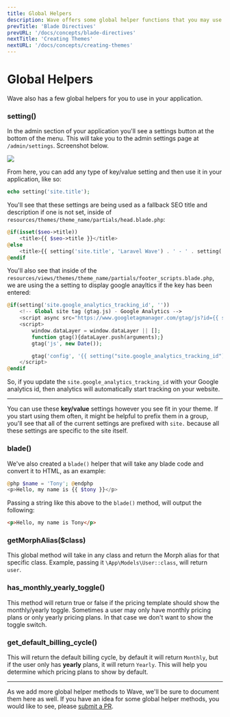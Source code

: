 ```yaml
---
title: Global Helpers
description: Wave offers some global helper functions that you may use anywhere in your application
prevTitle: 'Blade Directives'
prevURL: '/docs/concepts/blade-directives'
nextTitle: 'Creating Themes'
nextURL: '/docs/concepts/creating-themes'
---
```


# Global Helpers

Wave also has a few global helpers for you to use in your application.

### setting()

In the admin section of your application you'll see a settings button at the bottom of the menu. This will take you to the admin settings page at  `/admin/settings`. Screenshot below.

<img src="https://cdn.devdojo.com/images/october2024/admin-settings-page.png" class="rounded-md" />

From here, you can add any type of key/value setting and then use it in your application, like so:

```php
echo setting('site.title');
```

You'll see that these settings are being used as a fallback SEO title and description if one is not set, inside of `resources/themes/theme_name/partials/head.blade.php`:

```php
@if(isset($seo->title))
    <title>{{ $seo->title }}</title>
@else
    <title>{{ setting('site.title', 'Laravel Wave') . ' - ' . setting('site.description', 'The Software as a Service Starter Kit built with Laravel') }}</title>
@endif
```

You'll also see that inside of the `resources/views/themes/theme_name/partials/footer_scripts.blade.php`, we are using the a setting to display google anayltics if the key has been entered:

```php
@if(setting('site.google_analytics_tracking_id', ''))
    <!-- Global site tag (gtag.js) - Google Analytics -->
    <script async src="https://www.googletagmanager.com/gtag/js?id={{ setting('site.google_analytics_tracking_id') }}"></script>
    <script>
        window.dataLayer = window.dataLayer || [];
        function gtag(){dataLayer.push(arguments);}
        gtag('js', new Date());

        gtag('config', '{{ setting("site.google_analytics_tracking_id") }}');
    </script>
@endif
```

So, if you update the `site.google_analytics_tracking_id` with your Google analytics id, then analytics will automatically start tracking on your website.

---

You can use these **key/value** settings however you see fit in your theme. If you start using them often, it might be helpful to prefix them in a group, you'll see that all of the current settings are prefixed with `site.` because all these settings are specific to the site itself.

### blade()

We've also created a `blade()` helper that will take any blade code and convert it to HTML, as an example:

```php
@php $name = 'Tony'; @endphp
<p>Hello, my name is {{ $tony }}</p>
```

Passing a string like this above to the `blade()` method, will output the following:

```html
<p>Hello, my name is Tony</p>
```

### getMorphAlias($class)

This global method will take in any class and return the Morph alias for that specific class. Example, passing it `\App\Models\User::class`, will return `user`.

### has_monthly_yearly_toggle()

This method will return true or false if the pricing template should show the monthly/yearly toggle. Sometimes a user may only have monthly pricing plans or only yearly pricing plans. In that case we don't want to show the toggle switch.

### get_default_billing_cycle()

This will return the default billing cycle, by default it will return `Monthly`, but if the user only has **yearly** plans, it will return `Yearly`. This will help you determine which pricing plans to show by default.

---

As we add more global helper methods to Wave, we'll be sure to document them here as well. If you have an idea for some global helper methods, you would like to see, please <a href="https://github.com/thedevdojo/wave/compare" target="_blank">submit a PR</a>.


